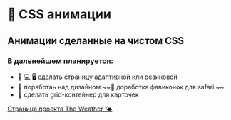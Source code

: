 # 🔵 CSS анимации

## Анимации сделанные на чистом CSS

### В дальнейшем планируется:
* 📱  💻  🖥️ сделать страницу адаптивной или резиновой
* 🎨  поработаь над дизайном
~~🧭  доработка фавиконок для safari ~~
* 📰 сделать grid-контейнер для карточек

[Страница проекта The Weather 🌤️](https://navi113.github.io/mp1_The-Weather/)